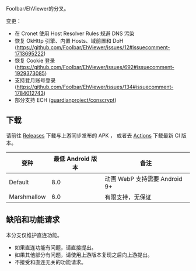 FooIbar/EhViewer的分叉。

变更：


- 在 Cronet 使用 Host Resolver Rules 规避 DNS 污染
- 恢复 OkHttp 引擎、内置 Hosts、域前置和 DoH (https://github.com/FooIbar/EhViewer/issues/12#issuecomment-1713695222)
- 恢复 Cookie 登录 (https://github.com/FooIbar/EhViewer/issues/692#issuecomment-1929373085)
- 支持登月账号登录 (https://github.com/FooIbar/EhViewer/issues/134#issuecomment-1784012743)
- 部分支持 ECH ([guardianproject/conscrypt](https://github.com/guardianproject/conscrypt))

## 下载

请前往 [Releases](//github.com/UjuiUjuMandan/EhViewer/releases) 下载与上游同步发布的 APK ， 或者去 [Actions](//github.com/UjuiUjuMandan/EhViewer/actions/workflows/ci.yml) 下载最新 CI 版本。

| 变种          | 最低 Android 版本 | 备注                      |
|-------------|---------------|-------------------------|
| Default     | 8.0           | 动画 WebP 支持需要 Android 9+ |
| Marshmallow | 6.0           | 有限支持，无保证                |

## 缺陷和功能请求

本分支仅维护直连功能。

- 如果直连功能有问题，请直接提出。
- 如果其他部分有问题，请使用上游版本复现之后向上游提出。
- 不接受和直连无关的功能请求。
